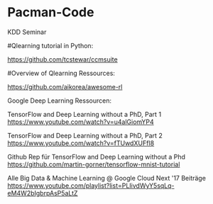 # Pacman-Code
KDD Seminar


#Qlearning tutorial in Python:

https://github.com/tcstewar/ccmsuite

#Overview of Qlearning Ressources:

https://github.com/aikorea/awesome-rl


Google Deep Learning Ressourcen:


TensorFlow and Deep Learning without a PhD, Part 1
https://www.youtube.com/watch?v=u4alGiomYP4

TensorFlow and Deep Learning without a PhD, Part 2
https://www.youtube.com/watch?v=fTUwdXUFfI8

Github Rep für TensorFlow and Deep Learning without a Phd
https://github.com/martin-gorner/tensorflow-mnist-tutorial

Alle Big Data & Machine Learning @ Google Cloud Next '17 Beiträge
https://www.youtube.com/playlist?list=PLIivdWyY5sqLq-eM4W2bIgbrpAsP5aLtZ
